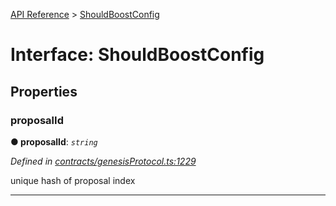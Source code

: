 [API Reference](../README.md) > [ShouldBoostConfig](../interfaces/ShouldBoostConfig.md)



# Interface: ShouldBoostConfig


## Properties
<a id="proposalId"></a>

###  proposalId

**●  proposalId**:  *`string`* 

*Defined in [contracts/genesisProtocol.ts:1229](https://github.com/daostack/arc.js/blob/616f6e7/lib/contracts/genesisProtocol.ts#L1229)*



unique hash of proposal index




___


